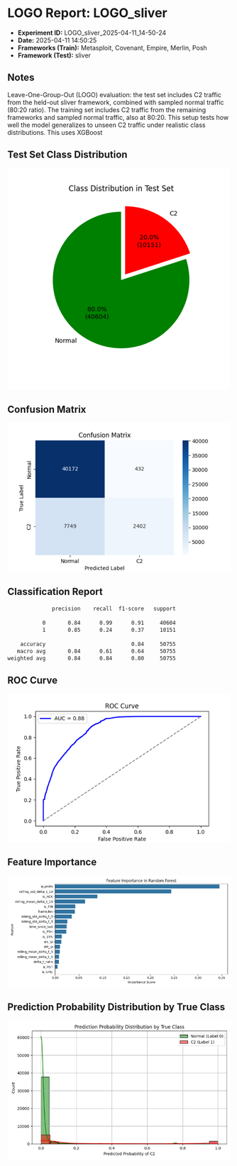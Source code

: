 # LOGO Report: LOGO_sliver

- **Experiment ID:** LOGO_sliver_2025-04-11_14-50-24
- **Date:** 2025-04-11 14:50:25
- **Frameworks (Train):** Metasploit, Covenant, Empire, Merlin, Posh
- **Framework (Test):** sliver

## Notes
Leave-One-Group-Out (LOGO) evaluation: the test set includes C2 traffic from the held-out sliver framework, combined with sampled normal traffic (80:20 ratio). The training set includes C2 traffic from the remaining frameworks and sampled normal traffic, also at 80:20. This setup tests how well the model generalizes to unseen C2 traffic under realistic class distributions. This uses XGBoost

## Test Set Class Distribution
![Pie Chart](images/LOGO_sliver_2025-04-11_14-50-24_pie.png)

## Confusion Matrix
![Confusion Matrix](images/LOGO_sliver_2025-04-11_14-50-24_confusion.png)

## Classification Report
```
              precision    recall  f1-score   support

           0       0.84      0.99      0.91     40604
           1       0.85      0.24      0.37     10151

    accuracy                           0.84     50755
   macro avg       0.84      0.61      0.64     50755
weighted avg       0.84      0.84      0.80     50755
```

## ROC Curve
![ROC Curve](images/LOGO_sliver_2025-04-11_14-50-24_roc.png)

## Feature Importance
![Feature Importance](images/LOGO_sliver_2025-04-11_14-50-24_feature_importance.png)

## Prediction Probability Distribution by True Class
![Prediction Histogram](images/LOGO_sliver_2025-04-11_14-50-24_hist.png)
